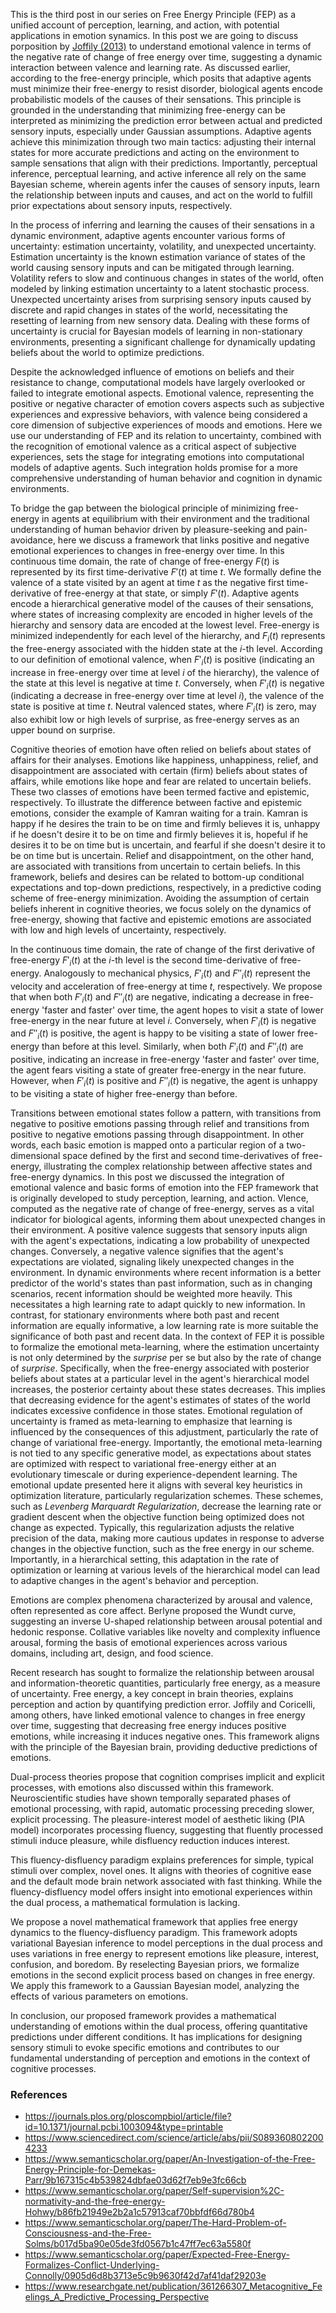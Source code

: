 
This is the third post in our series on Free Energy Principle (FEP) as a unified account of perception, learning, and action, with potential applications in emotion synamics. In this post we are going to discuss porposition by [Joffily (2013)](https://journals.plos.org/ploscompbiol/article/file?id=10.1371/journal.pcbi.1003094&type=printable) to understand emotional valence in terms of the negative rate of change of free energy over time, suggesting a dynamic interaction between valence and learning rate. As discussed earlier,  according to the free-energy principle, which posits that adaptive agents must minimize their free-energy to resist disorder, biological agents encode probabilistic models of the causes of their sensations. This principle is grounded in the understanding that minimizing free-energy can be interpreted as minimizing the prediction error between actual and predicted sensory inputs, especially under Gaussian assumptions. Adaptive agents achieve this minimization through two main tactics: adjusting their internal states for more accurate predictions and acting on the environment to sample sensations that align with their predictions. Importantly, perceptual inference, perceptual learning, and active inference all rely on the same Bayesian scheme, wherein agents infer the causes of sensory inputs, learn the relationship between inputs and causes, and act on the world to fulfill prior expectations about sensory inputs, respectively. 

In the process of inferring and learning the causes of their sensations in a dynamic environment, adaptive agents encounter various forms of uncertainty: estimation uncertainty, volatility, and unexpected uncertainty. Estimation uncertainty is the known estimation variance of states of the world causing sensory inputs and can be mitigated through learning. Volatility refers to slow and continuous changes in states of the world, often modeled by linking estimation uncertainty to a latent stochastic process. Unexpected uncertainty arises from surprising sensory inputs caused by discrete and rapid changes in states of the world, necessitating the resetting of learning from new sensory data. Dealing with these forms of uncertainty is crucial for Bayesian models of learning in non-stationary environments, presenting a significant challenge for dynamically updating beliefs about the world to optimize predictions.

Despite the acknowledged influence of emotions on beliefs and their resistance to change, computational models have largely overlooked or failed to integrate emotional aspects. Emotional valence, representing the positive or negative character of emotion covers aspects such as subjective experiences and expressive behaviors, with valence being considered a core dimension of subjective experiences of moods and emotions. Here we use our understanding of FEP and its relation to uncertainty, combined with the recognition of emotional valence as a critical aspect of subjective experiences, sets the stage for integrating emotions into computational models of adaptive agents. Such integration holds promise for a more comprehensive understanding of human behavior and cognition in dynamic environments.

To bridge the gap between the biological principle of minimizing free-energy in agents at equilibrium with their environment and the traditional understanding of human behavior driven by pleasure-seeking and pain-avoidance, here we discuss a framework that links positive and negative emotional experiences to changes in free-energy over time. In this continuous time domain, the rate of change of free-energy $F(t)$ is represented by its first time-derivative $F'(t)$ at time $t$. We formally define the valence of a state visited by an agent at time $t$ as the negative first time-derivative of free-energy at that state, or simply $F'(t)$. Adaptive agents encode a hierarchical generative model of the causes of their sensations, where states of increasing complexity are encoded in higher levels of the hierarchy and sensory data are encoded at the lowest level. Free-energy is minimized independently for each level of the hierarchy, and $F_i(t)$ represents the free-energy associated with the hidden state at the $i$-th level. According to our definition of emotional valence, when $F'_i(t)$ is positive (indicating an increase in free-energy over time at level $i$ of the hierarchy), the valence of the state at this level is negative at time $t$. Conversely, when $F'_i(t)$ is negative (indicating a decrease in free-energy over time at level $i$), the valence of the state is positive at time $t$. Neutral valenced states, where $F'_i(t)$ is zero, may also exhibit low or high levels of surprise, as free-energy serves as an upper bound on surprise.

Cognitive theories of emotion have often relied on beliefs about states of affairs for their analyses. Emotions like happiness, unhappiness, relief, and disappointment are associated with certain (firm) beliefs about states of affairs, while emotions like hope and fear are related to uncertain beliefs. These two classes of emotions have been termed factive and epistemic, respectively. To illustrate the difference between factive and epistemic emotions, consider the example of Kamran waiting for a train. Kamran is happy if he desires the train to be on time and firmly believes it is, unhappy if he doesn't desire it to be on time and firmly believes it is, hopeful if he desires it to be on time but is uncertain, and fearful if she doesn't desire it to be on time but is uncertain. Relief and disappointment, on the other hand, are associated with transitions from uncertain to certain beliefs. In this framework, beliefs and desires can be related to bottom-up conditional expectations and top-down predictions, respectively, in a predictive coding scheme of free-energy minimization. Avoiding the assumption of certain beliefs inherent in cognitive theories, we focus solely on the dynamics of free-energy, showing that factive and epistemic emotions are associated with low and high levels of uncertainty, respectively.

In the continuous time domain, the rate of change of the first derivative of free-energy $F'_i(t)$ at the $i$-th level is the second time-derivative of free-energy. Analogously to mechanical physics, $F'_i(t)$ and $F''_i(t)$ represent the velocity and acceleration of free-energy at time $t$, respectively. We propose that when both $F'_i(t)$ and $F''_i(t)$ are negative, indicating a decrease in free-energy 'faster and faster' over time, the agent hopes to visit a state of lower free-energy in the near future at level $i$. Conversely, when $F'_i(t)$ is negative and $F''_i(t)$ is positive, the agent is happy to be visiting a state of lower free-energy than before at this level. Similarly, when both $F'_i(t)$ and $F''_i(t)$ are positive, indicating an increase in free-energy 'faster and faster' over time, the agent fears visiting a state of greater free-energy in the near future. However, when $F'_i(t)$ is positive and $F''_i(t)$ is negative, the agent is unhappy to be visiting a state of higher free-energy than before.


Transitions between emotional states follow a pattern, with transitions from negative to positive emotions passing through relief and transitions from positive to negative emotions passing through disappointment. In other words, each basic emotion is mapped onto a particular region of a two-dimensional space defined by the first and second time-derivatives of free-energy, illustrating the complex relationship between affective states and free-energy dynamics. In this post we discussed the integration of emotional valence and basic forms of emotion into the FEP framework that is originally developed to study perception, learning, and action. Vlence, computed as the negative rate of change of free-energy, serves as a vital indicator for biological agents, informing them about unexpected changes in their environment. A positive valence suggests that sensory inputs align with the agent's expectations, indicating a low probability of unexpected changes. Conversely, a negative valence signifies that the agent's expectations are violated, signaling likely unexpected changes in the environment. In dynamic environments where recent information is a better predictor of the world's states than past information, such as in changing scenarios, recent information should be weighted more heavily. This necessitates a high learning rate to adapt quickly to new information. In contrast, for stationary environments where both past and recent information are equally informative, a low learning rate is more suitable the significance of both past and recent data. In the context of FEP it is possible to formalize the emotional meta-learning, where the estimation uncertainty is not only determined by the _surprise_ per se but also by the rate of change of _surprise_. Specifically, when the free-energy associated with posterior beliefs about states at a particular level in the agent's hierarchical model increases, the posterior certainty about these states decreases. This implies that decreasing evidence for the agent's estimates of states of the world indicates excessive confidence in those states. Emotional regulation of uncertainty is framed as meta-learning to emphasize that learning is influenced by the consequences of this adjustment, particularly the rate of change of variational free-energy. Importantly, the emotional meta-learning is not tied to any specific generative model, as expectations about states are optimized with respect to variational free-energy either at an evolutionary timescale or during experience-dependent learning. The emotional update presented here it aligns with several key heuristics in optimization literature, particularly regularization schemes. These schemes, such as _Levenberg Marquardt Regularization_, decrease the learning rate or gradient descent when the objective function being optimized does not change as expected. Typically, this regularization adjusts the relative precision of the data, making more cautious updates in response to adverse changes in the objective function, such as the free energy in our scheme. Importantly, in a hierarchical setting, this adaptation in the rate of optimization or learning at various levels of the hierarchical model can lead to adaptive changes in the agent's behavior and perception.




Emotions are complex phenomena characterized by arousal and valence, often represented as core affect. Berlyne proposed the Wundt curve, suggesting an inverse U-shaped relationship between arousal potential and hedonic response. Collative variables like novelty and complexity influence arousal, forming the basis of emotional experiences across various domains, including art, design, and food science.

Recent research has sought to formalize the relationship between arousal and information-theoretic quantities, particularly free energy, as a measure of uncertainty. Free energy, a key concept in brain theories, explains perception and action by quantifying prediction error. Joffily and Coricelli, among others, have linked emotional valence to changes in free energy over time, suggesting that decreasing free energy induces positive emotions, while increasing it induces negative ones. This framework aligns with the principle of the Bayesian brain, providing deductive predictions of emotions.

Dual-process theories propose that cognition comprises implicit and explicit processes, with emotions also discussed within this framework. Neuroscientific studies have shown temporally separated phases of emotional processing, with rapid, automatic processing preceding slower, explicit processing. The pleasure-interest model of aesthetic liking (PIA model) incorporates processing fluency, suggesting that fluently processed stimuli induce pleasure, while disfluency reduction induces interest.

This fluency-disfluency paradigm explains preferences for simple, typical stimuli over complex, novel ones. It aligns with theories of cognitive ease and the default mode brain network associated with fast thinking. While the fluency-disfluency model offers insight into emotional experiences within the dual process, a mathematical formulation is lacking.

We propose a novel mathematical framework that applies free energy dynamics to the fluency-disfluency paradigm. This framework adopts variational Bayesian inference to model perceptions in the dual process and uses variations in free energy to represent emotions like pleasure, interest, confusion, and boredom. By reselecting Bayesian priors, we formalize emotions in the second explicit process based on changes in free energy. We apply this framework to a Gaussian Bayesian model, analyzing the effects of various parameters on emotions.

In conclusion, our proposed framework provides a mathematical understanding of emotions within the dual process, offering quantitative predictions under different conditions. It has implications for designing sensory stimuli to evoke specific emotions and contributes to our fundamental understanding of perception and emotions in the context of cognitive processes.




### References

- https://journals.plos.org/ploscompbiol/article/file?id=10.1371/journal.pcbi.1003094&type=printable
- https://www.sciencedirect.com/science/article/abs/pii/S0893608022004233
- https://www.semanticscholar.org/paper/An-Investigation-of-the-Free-Energy-Principle-for-Demekas-Parr/9b167315c4b539824dbfae03d62f7eb9e3fc66cb
- https://www.semanticscholar.org/paper/Self-supervision%2C-normativity-and-the-free-energy-Hohwy/b86fb21949e2b2a1c57913caf70bbfdf66d780b4
- https://www.semanticscholar.org/paper/The-Hard-Problem-of-Consciousness-and-the-Free-Solms/b017d5ba90e05de3fd0567b1c47ff7ec63a5580f
- https://www.semanticscholar.org/paper/Expected-Free-Energy-Formalizes-Conflict-Underlying-Connolly/0905d6d8b3713e5c9b9630f42d7af41daf29203e
- https://www.researchgate.net/publication/361266307_Metacognitive_Feelings_A_Predictive_Processing_Perspective

